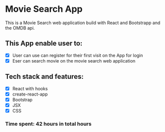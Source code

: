 # Movie Search App
This is a Movie Search web application build with React and Bootstrapp and the OMDB api. 

## This App enable user to:
- [x] User can use can register for their first visit on the App for login
- [x] Eser can search movie on the movie search web application

## Tech stack and features:
- [x] React with hooks
- [x] create-react-app
- [x] Bootstrap
- [x] JSX
- [x] CSS

### Time spent: 42 hours in total hours
